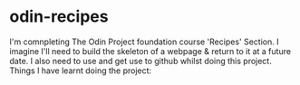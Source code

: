# odin-recipes
I'm comnpleting The Odin Project foundation course 'Recipes' Section. I imagine I'll need to build the skeleton of a webpage & return to it at a future date. 
I also need to use and get use to github whilst doing this project. 
Things I have learnt doing the project: 

